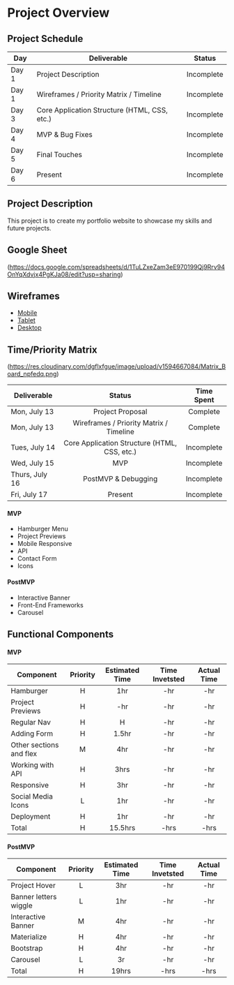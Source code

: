 # Project Overview

## Project Schedule

|  Day | Deliverable | Status
|---|---| ---|
|Day 1| Project Description | Incomplete
|Day 1| Wireframes / Priority Matrix / Timeline | Incomplete
|Day 3| Core Application Structure (HTML, CSS, etc.) | Incomplete
|Day 4| MVP & Bug Fixes | Incomplete
|Day 5| Final Touches | Incomplete
|Day 6| Present | Incomplete


## Project Description

This project is to create my portfolio website to showcase my skills and future projects.

## Google Sheet

(https://docs.google.com/spreadsheets/d/1TuLZxeZam3eE970199Qj9Rrv94OnYqXdvjx4PgKJa08/edit?usp=sharing)

## Wireframes

- [Mobile](https://res.cloudinary.com/dgflxfgue/image/upload/v1594665455/Moblie_Site_tnqk8m.png)
- [Tablet](https://res.cloudinary.com/dgflxfgue/image/upload/v1594665455/tablet_site_ouiaee.png)
- [Desktop](https://res.cloudinary.com/dgflxfgue/image/upload/v1594665455/desktop_site_foj419.png)

## Time/Priority Matrix
 (https://res.cloudinary.com/dgflxfgue/image/upload/v1594667084/Matrix_Board_npfedq.png)

 | Deliverable | Status | Time Spent|
 | --- | :---: |  :---: |
 | Mon, July 13 | Project Proposal| Complete|
 | Mon, July 13 | Wireframes / Priority Matrix / Timeline	 | Complete|
 | Tues, July 14| Core Application Structure (HTML, CSS, etc.)	 | Incomplete|
 | Wed, July 15 | MVP | Incomplete|
 | Thurs, July 16| PostMVP & Debugging | Incomplete|
 |Fri, July 17 | Present | Incomplete|

#### MVP

- Hamburger Menu
- Project Previews
- Mobile Responsive
- API
- Contact Form
- Icons
#### PostMVP

- Interactive Banner
- Front-End Frameworks
- Carousel

## Functional Components
#### MVP
| Component | Priority | Estimated Time | Time Invetsted | Actual Time |
| --- | :---: |  :---: | :---: | :---: |
| Hamburger | H | 1hr | -hr | -hr|
| Project Previews | H | -hr | -hr | -hr|
| Regular Nav | H | H | -hr | -hr|
| Adding Form | H | 1.5hr| -hr | -hr |
| Other sections and flex| M | 4hr | -hr | -hr|
| Working with API | H | 3hrs| -hr | -hr |
| Responsive | H | 3hr | -hr | -hr|
| Social Media Icons | L | 1hr | -hr | -hr|
| Deployment | H | 1hr | -hr | -hr|
| Total | H | 15.5hrs| -hrs | -hrs |

#### PostMVP
| Component | Priority | Estimated Time | Time Invetsted | Actual Time |
| --- | :---: |  :---: | :---: | :---: |
| Project Hover | L | 3hr | -hr | -hr|
| Banner letters wiggle | L | 1hr | -hr | -hr|
| Interactive Banner | M | 4hr | -hr | -hr|
| Materialize | H | 4hr | -hr | -hr|
| Bootstrap | H | 4hr | -hr | -hr|
| Carousel| L | 3r | -hr | -hr|
| Total | H | 19hrs| -hrs | -hrs |
